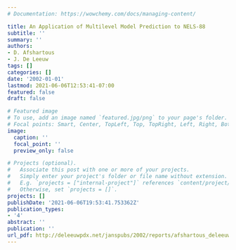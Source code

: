 ```yaml
---
# Documentation: https://wowchemy.com/docs/managing-content/

title: An Application of Multilevel Model Prediction to NELS-88
subtitle: ''
summary: ''
authors:
- D. Afshartous
- J. De Leeuw
tags: []
categories: []
date: '2002-01-01'
lastmod: 2021-06-06T12:53:41-07:00
featured: false
draft: false

# Featured image
# To use, add an image named `featured.jpg/png` to your page's folder.
# Focal points: Smart, Center, TopLeft, Top, TopRight, Left, Right, BottomLeft, Bottom, BottomRight.
image:
  caption: ''
  focal_point: ''
  preview_only: false

# Projects (optional).
#   Associate this post with one or more of your projects.
#   Simply enter your project's folder or file name without extension.
#   E.g. `projects = ["internal-project"]` references `content/project/deep-learning/index.md`.
#   Otherwise, set `projects = []`.
projects: []
publishDate: '2021-06-06T19:53:41.753362Z'
publication_types:
- '4'
abstract: ''
publication: ''
url_pdf: http://deleeuwpdx.net/janspubs/2002/reports/afshartous_deleeuw_R_02a.pdf
---
```

